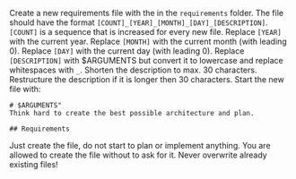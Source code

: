 Create a new requirements file with the in the `requirements` folder. The file should have the format `[COUNT]_[YEAR]_[MONTH]_[DAY]_[DESCRIPTION]`. `[COUNT]` is a sequence that is increased for every new file. Replace `[YEAR]` with the current year. Replace `[MONTH]` with the current month (with leading 0). Replace `[DAY]` with the current day (with leading 0). Replace `[DESCRIPTION]` with $ARGUMENTS but convert it to lowercase and replace whitespaces with `_`. Shorten the description to max. 30 characters. Restructure the description if it is longer then 30 characters. Start the new file with:

```
# $ARGUMENTS"
Think hard to create the best possible architecture and plan.

## Requirements

```

Just create the file, do not start to plan or implement anything. You are allowed to create the file without to ask for it. Never overwrite already existing files!